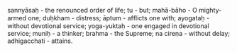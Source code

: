 sannyāsaḥ - the renounced order of life; tu - but; mahā-bāho - O mighty-armed one; duḥkham - distress; āptum - afﬂicts one with; ayogataḥ - without devotional service; yoga-yuktaḥ - one engaged in devotional service; muniḥ - a thinker; brahma - the Supreme; na cireṇa - without delay; adhigacchati - attains.